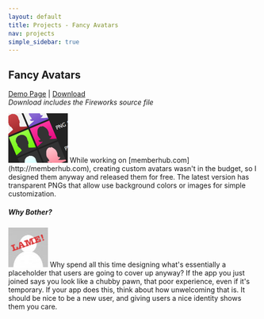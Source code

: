 ```yaml
---
layout: default
title: Projects - Fancy Avatars
nav: projects
simple_sidebar: true
---
```


## Fancy Avatars

[Demo Page](demo/) | [Download](fancy-avatars.zip)<br/>
<em class="light small">Download includes the Fireworks source file</em>

<img src="fancy-avatars.png" alt="avatar" title=""/>
While working on [memberhub.com](http://memberhub.com), creating custom avatars wasn't in the budget, so I designed them anyway and released them for free. The latest
version has transparent PNGs that allow use background colors or images for simple customization.

##### Why Bother?
<img src="no_avatar.png" alt="lame avatar" title="Lame Avatar"/> Why spend all this time designing what's essentially
a placeholder that users are going to cover up anyway? If the app you just joined says you look like a chubby pawn,
that poor experience, even if it's temporary. If your app does this, think about how unwelcoming that is.
It should be nice to be a new user, and giving users a nice identity shows them you care.